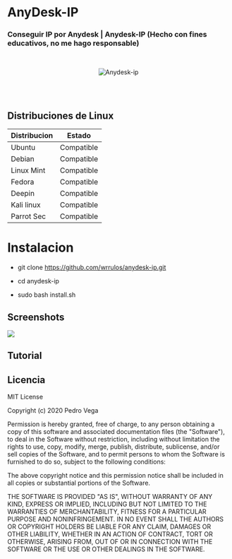 # AnyDesk-IP
<h3> Conseguir IP por Anydesk | Anydesk-IP (Hecho con fines educativos, no me hago responsable)</h3>
<br/>
<p align="center">
<img src="https://github.com/wrrulos/anydesk-ip/blob/main/img-github/anydesk-ip.png" title="Anydesk-ip">
</p>
<br/>

<!--<img src="https://imgur.com/TAuS5PE.jpg"> <img src="https://imgur.com/4NzFbFQ.jpg"> <img src="https://imgur.com/l2vHvj8.jpg"> <img src="https://imgur.com/mCapHNr.jpg"> <img src="https://imgur.com/4mZdxc8.jpg"> <img src="https://imgur.com/x4ikBPI.jpg">!-->
<br/>

## Distribuciones de Linux  


| Distribucion |   Estado      |
|--------------|---------------| 
| Ubuntu       | Compatible    |
| Debian       | Compatible    |
| Linux Mint   | Compatible    |
| Fedora       | Compatible    |
| Deepin       | Compatible    |
| Kali linux   | Compatible    |
| Parrot Sec   | Compatible    |

# Instalacion 

* git clone https://github.com/wrrulos/anydesk-ip.git

* cd anydesk-ip

* sudo bash install.sh

## Screenshots

<img src="https://github.com/wrrulos/anydesk-ip/blob/main/img-github/anydesk-ip.png"> 

## Tutorial 


## Licencia 

MIT License

Copyright (c) 2020 Pedro Vega

Permission is hereby granted, free of charge, to any person obtaining a copy
of this software and associated documentation files (the "Software"), to deal
in the Software without restriction, including without limitation the rights
to use, copy, modify, merge, publish, distribute, sublicense, and/or sell
copies of the Software, and to permit persons to whom the Software is
furnished to do so, subject to the following conditions:

The above copyright notice and this permission notice shall be included in all
copies or substantial portions of the Software.

THE SOFTWARE IS PROVIDED "AS IS", WITHOUT WARRANTY OF ANY KIND, EXPRESS OR
IMPLIED, INCLUDING BUT NOT LIMITED TO THE WARRANTIES OF MERCHANTABILITY,
FITNESS FOR A PARTICULAR PURPOSE AND NONINFRINGEMENT. IN NO EVENT SHALL THE
AUTHORS OR COPYRIGHT HOLDERS BE LIABLE FOR ANY CLAIM, DAMAGES OR OTHER
LIABILITY, WHETHER IN AN ACTION OF CONTRACT, TORT OR OTHERWISE, ARISING FROM,
OUT OF OR IN CONNECTION WITH THE SOFTWARE OR THE USE OR OTHER DEALINGS IN THE
SOFTWARE.

 
